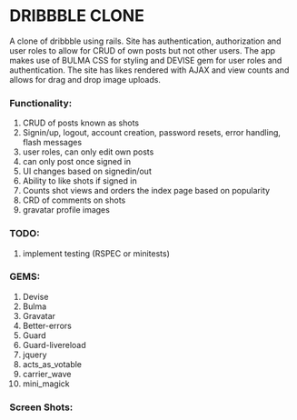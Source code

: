 # DRIBBBLE CLONE
A clone of dribbble using rails. Site has authentication, authorization and user roles to allow for CRUD of own posts but not other users. The app makes use of BULMA CSS for styling and DEVISE gem for user roles and authentication. The site has likes rendered with AJAX and view counts and allows for drag and drop image uploads.

### Functionality:

1. CRUD of posts known as shots
2. Signin/up, logout, account creation, password resets, error handling, flash messages
3. user roles, can only edit own posts
4. can only post once signed in
5. UI changes based on signedin/out
6. Ability to like shots if signed in
7. Counts shot views and orders the index page based on popularity
8. CRD of comments on shots
9. gravatar profile images

### TODO:
1. implement testing (RSPEC or minitests)

### GEMS:
1. Devise
2. Bulma
3. Gravatar
4. Better-errors
5. Guard
6. Guard-livereload
7. jquery
8. acts_as_votable
9. carrier_wave
10. mini_magick

### Screen Shots:
<p align="center">
  <img src="">
  <img src="">
  <img src="">
  <img src="">
</p>
